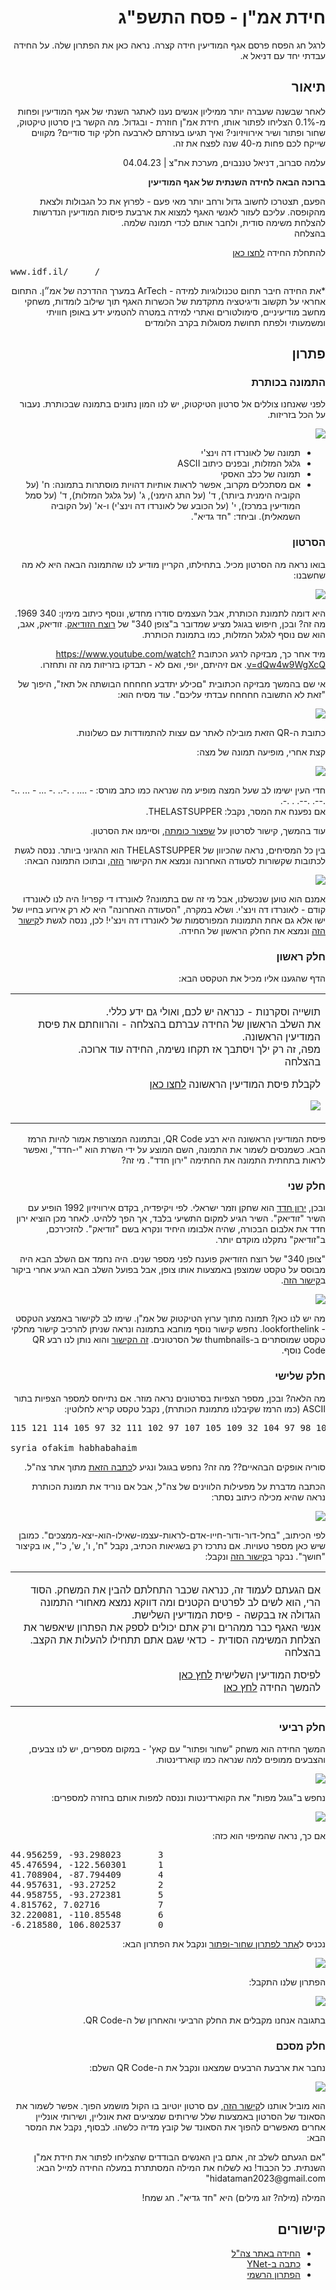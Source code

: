 <div dir="rtl">
<h1>חידת אמ"ן - פסח התשפ"ג</h1>
<p>
לרגל חג הפסח פרסם אגף המודיעין חידה קצרה. נראה כאן את הפתרון שלה. על החידה עבדתי יחד עם דניאל א.
</p>

<h2>תיאור</h2>
<p>
לאחר שבשנה שעברה יותר ממיליון אנשים נענו לאתגר השנתי של אגף המודיעין ופחות מ-0.1% הצליחו לפתור אותו, חידת אמ"ן חוזרת - ובגדול. מה הקשר בין סרטון טיקטוק, שחור ופתור ושיר אירוויזיוני? ואיך תגיעו בעזרתם לארבעה חלקי קוד סודיים? מקווים שייקח לכם פחות מ-40 שנה לפצח את זה.

עלמה סברוב, דניאל טננבוים, מערכת את"צ  | 04.04.23 
</p>

<b>ברוכה הבאה לחידה השנתית של אגף המודיעין</b>

<p>
הפעם, תצטרכו לחשוב גדול ורחב יותר מאי פעם - לפרוץ את כל הגבולות ולצאת מהקופסה. עליכם לעזור לאנשי האגף למצוא את ארבעת פיסות המודיעין הנדרשות להצלחת משימה סודית, ולחבר אותם לכדי תמונה שלמה. 
<br/>
בהצלחה
</p>

<p>
להתחלת החידה <a href="https://vt.tiktok.com/ZS8sVhdtB/?feature=share">לחצו כאן</a><br/>
</p>

<pre dir="ltr" style="text-align: left">
www.idf.il/_____/
</pre>

<p>
*את החידה חיבר תחום טכנולוגיות למידה - ArTech במערך ההדרכה של אמ״ן. התחום אחראי על תקשוב ודיגיטציה מתקדמת של הכשרות האגף תוך שילוב לומדות, משחקי מחשב מודיעיניים, סימולטורים ואתרי למידה במטרה להטמיע ידע באופן חוויתי ומשמעותי ולפתח תחושת מסוגלות בקרב הלומדים
</p>


<h2>פתרון</h2>

<h3>התמונה בכותרת</h3>

<p>
לפני שאנחנו צוללים אל סרטון הטיקטוק, יש לנו המון נתונים בתמונה שבכותרת. נעבור על הכל בזריזות.
</p>

![](images/whatsapp-image-2023-04-04-at-15-36-42.jpg)

<ul>
    <li>תמונה של לאונרדו דה וינצ'י</li>
    <li>גלגל המזלות, ובפנים כיתוב ASCII</li>
    <li>תמונה של כלב האסקי</li>
    <li>אם מסתכלים מקרוב, אפשר לראות אותיות דהויות מוסתרות בתמונה: ח' (על הקוביה הימנית ביותר), ד' (על התג הימני), ג' (על גלגל המזלות), ד' (על סמל המודיעין במרכז), י' (על הכובע של לאונרדו דה וינצ'י) ו-א' (על הקוביה השמאלית). וביחד: "חד גדיא".</li>
</ul>

<h3>הסרטון</h3>

<p>
בואו נראה מה הסרטון מכיל. בתחילתו, הקריין מודיע לנו שהתמונה הבאה היא לא מה שחשבנו:
</p>

![](images/clip1.png)

<p>
היא דומה לתמונת הכותרת, אבל העצמים סודרו מחדש, ונוסף כיתוב מימין: 340 1969. מה זה? ובכן, חיפוש בגוגל מציע שמדובר ב"צופן 340" של <a href="https://he.wikipedia.org/wiki/%D7%A8%D7%95%D7%A6%D7%97_%D7%94%D7%96%D7%95%D7%93%D7%99%D7%90%D7%A7">רוצח הזודיאק</a>. זודיאק, אגב, הוא שם נוסף לגלגל המזלות, כמו בתמונת הכותרת.
</p>

<p>
מיד אחר כך, מבזיקה לרגע הכתובת <a href="https://www.youtube.com/watch?v=dQw4w9WgXcQ">https://www.youtube.com/watch?v=dQw4w9WgXcQ</a>. אם זיהיתם, יופי, ואם לא - תבדקו בזריזות מה זה  ותחזרו.
</p>

<p>
אי שם בהמשך מבזיקה הכתובית "םכילע יתדבע חחחחח הבושתה אל תאז", היפוך של "זאת לא התשובה חחחחח עבדתי עליכם". עוד מסיח הוא:
</p>

![](images/clip2.png)

<p>
כתובת ה-QR הזאת מובילה לאתר עם עצות להתמודדות עם כשלונות.
</p>

<p>
קצת אחרי, מופיעה תמונה של מצה:
</p>

![](images/clip3.png)

<p>
חדי העין ישימו לב שעל המצה מופיע מה שנראה כמו כתב מורס: - .... . .-.. .- ... - ... ..- .--. .--. . .-.<br/>
אם נפענח את המסר, נקבל: THELASTSUPPER.
</p>

<p>
עוד בהמשך, קישור לסרטון על <a href="https://www.youtube.com/watch?v=LMW0o15fXP0">שפצור כומתה<a/>, וסיימנו את הסרטון.
</p>

<p>
בין כל המסיחים, נראה שהכיוון של THELASTSUPPER הוא ההגיוני ביותר. ננסה לגשת לכתובות שקשורות לסעודה האחרונה ונמצא את הקישור <a href="https://www.idf.il/%D7%94%D7%A1%D7%A2%D7%95%D7%93%D7%94%D7%94%D7%90%D7%97%D7%A8%D7%95%D7%A0%D7%94">הזה</a>, ובתוכו התמונה הבאה:
</p>

![](images/youfailed.png)

<p>
אמנם הוא טוען שנכשלנו, אבל מי זה שם בתמונה? לאונרדו די קפריו! היה לנו לאונרדו קודם - לאונרדו דה וינצ'י. ושלא במקרה, "הסעודה האחרונה" היא לא רק אירוע בחייו של ישו אלא גם אחת התמונות המפורסמות של לאונרדו דה וינצ'י! לכן, ננסה לגשת ל<a href="https://www.idf.il/%D7%9C%D7%90%D7%95%D7%A0%D7%A8%D7%93%D7%95%D7%93%D7%94%D7%95%D7%99%D7%A0%D7%A6%D7%99">קישור הזה</a> ונמצא את החלק הראשון של החידה.
</p>

<h3>חלק ראשון</h3>

<p>
הדף שהגענו אליו מכיל את הטקסט הבא:
</p>

<table><tr><td>
<p>
תושייה וסקרנות - כנראה יש לכם, ואולי גם ידע כללי. </br>
את השלב הראשון של החידה עברתם בהצלחה - והרווחתם את פיסת המודיעין הראשונה.</br>
מפה, זה רק ילך ויסתבך אז תקחו נשימה, החידה עוד ארוכה. </br>
בהצלחה</br>

לקבלת פיסת המודיעין הראשונה <a href="https://www.idf.il/%D7%90%D7%AA%D7%A8%D7%99-%D7%99%D7%97%D7%99%D7%93%D7%95%D7%AA/%D7%90%D7%92%D7%A3-%D7%94%D7%9E%D7%95%D7%93%D7%99%D7%A2%D7%99%D7%9F/%D7%9B%D7%9C-%D7%94%D7%9B%D7%AA%D7%91%D7%95%D7%AA/%D7%97%D7%99%D7%93%D7%AA-%D7%90%D7%9E-%D7%9F-2023/%D7%A8%D7%91%D7%9E%D7%93-%D7%9E%D7%96%D7%99-%D7%A4%D7%93%D7%9D-%D7%A4%D7%A6%D7%9F/">לחצו כאן</a>
</p>

![](images/y-haddad.png)

</td></tr></table>

<p>
פיסת המודיעין הראשונה היא רבע QR Code, ובתמונה המצורפת אמור להיות הרמז הבא. כשמנסים לשמור את התמונה, השם המוצע על ידי השרת הוא "י-חדד", ואפשר לראות בתחתית התמונה את החתימה "ירון חדד". מי זה?
</p>

<h3>חלק שני</h3>

<p>
ובכן, <a href="https://he.wikipedia.org/wiki/%D7%99%D7%A8%D7%95%D7%9F_%D7%97%D7%93%D7%93">ירון חדד<a/> הוא שחקן וזמר ישראלי. לפי ויקיפדיה, בקדם אירוויזיון 1992 הופיע עם השיר "זודיאק". השיר הגיע למקום התשיעי בלבד, אך הפך ללהיט. לאחר מכן הוציא ירון חדד את אלבום הבכורה, שהיה אלבומו היחיד ונקרא בשם "זודיאק". להזכירכם, ב"זודיאק" נתקלנו מוקדם יותר.
</p>

<p>
"צופן 340" של רוצח הזודיאק פוענח לפני מספר שנים. היה נחמד אם השלב הבא היה מבוסס על טקסט שמוצפן באמצעות אותו צופן, אבל בפועל השלב הבא הגיע אחרי ביקור 
ב<a href="https://www.idf.il/3401969/">קישור הזה</a>.
</p>

![](images/3401969.png)

<p>
מה יש לנו כאן? תמונה מתוך ערוץ הטיקטוק של אמ"ן. שימו לב לקישור באמצע הטקסט - lookforthelink. נחפש קישור נוסף מוחבא בתמונה ונראה שניתן להרכיב קישור מחלקי טקסט שמוסתרים ב-thumbnails של הסרטונים. <a href="https://www.idf.il/100995/">זה הקישור</a> והוא נותן לנו רבע QR Code נוסף.
</p>

<h3>חלק שלישי</h3>

<p>
מה הלאה? ובכן, מספר הצפיות בסרטונים נראה מוזר. אם נתייחס למספר הצפיות בתור ASCII (כמו הרמז שקיבלנו מתמונת הכותרת), נקבל טקסט קריא לחלוטין:
</p>

<pre dir="ltr" style="text-align: left">
115 121 114 105 97 32 111 102 97 107 105 109 32 104 97 98 104 97 98 97 104 97 105 109

syria ofakim habhabahaim
</pre>

<p>
סוריה אופקים הבהאיים?? מה זה? נחפש בגוגל ונגיע ל<a href="https://www.idf.il/%D7%90%D7%AA%D7%A8%D7%99-%D7%99%D7%97%D7%99%D7%93%D7%95%D7%AA/%D7%90%D7%92%D7%A3-%D7%94%D7%9E%D7%95%D7%93%D7%99%D7%A2%D7%99%D7%9F/%D7%9B%D7%9C-%D7%94%D7%9B%D7%AA%D7%91%D7%95%D7%AA/2023/25-%D7%A9%D7%A0%D7%94-%D7%91%D7%97%D7%9C%D7%9C-%D7%9C%D7%95%D7%95%D7%99%D7%A0%D7%99%D7%9D-%D7%99%D7%97%D7%99%D7%93%D7%94-9900-%D7%9E%D7%A8%D7%9B%D7%96-%D7%94%D7%97%D7%9C%D7%9C-%D7%99%D7%97%D7%99%D7%93%D7%94-%D7%9E%D7%95%D7%93%D7%99%D7%A2%D7%99%D7%9F-%D7%90%D7%9E%D7%9F/">כתבה הזאת</a> מתוך אתר צה"ל.
</p>

<p>
הכתבה מדברת על מפעילות הלווינים של צה"ל, אבל אם נוריד את תמונת הכותרת נראה שהיא מכילה כיתוב נסתר:
</p>

![](images/sat.png)

<p>
לפי הכיתוב, "בחל-דור-ודור-חייו-אדם-לראות-עצמו-שאילו-הוא-יצא-ממצכים". כמובן שיש כאן מספר טעויות. אם נתרכז רק בשגיאות הכתיב, נקבל "ח', ו', ש', כ'", או בקיצור "חושך". נבקר ב<a href="https://www.idf.il/%D7%97%D7%95%D7%A9%D7%9A/">קישור הזה</a> ונקבל:
</p>

<table><tr><td>
<p>
אם הגעתם לעמוד זה, כנראה שכבר התחלתם להבין את המשחק. הסוד הרי, הוא לשים לב לפרטים הקטנים ומה דווקא נמצא מאחורי התמונה הגדולה אז בבקשה - פיסת המודיעין השלישת. <br/>
אנשי האגף כבר ממהרים ורק אתם יכולים לספק את הפתרון שיאפשר את הצלחת המשימה הסודית -  כדאי שגם אתם תתחילו להעלות את הקצב. <br/>
בהצלחה<br/>

 לפיסת המודיעין השלישית <a href="https://www.idf.il/%D7%90%D7%AA%D7%A8%D7%99-%D7%99%D7%97%D7%99%D7%93%D7%95%D7%AA/%D7%90%D7%92%D7%A3-%D7%94%D7%9E%D7%95%D7%93%D7%99%D7%A2%D7%99%D7%9F/%D7%9B%D7%9C-%D7%94%D7%9B%D7%AA%D7%91%D7%95%D7%AA/%D7%97%D7%99%D7%93%D7%AA-%D7%90%D7%9E-%D7%9F-2023/%D7%94%D7%A0%D7%93%D7%A1%D7%94-401-%D7%A4%D7%99%D7%A6%D7%95%D7%A5-%D7%9E%D7%95%D7%A7%D7%A9%D7%99%D7%9D/">לחץ כאן</a><br/>
 להמשך החידה <a href="https://hidat-aman-2023.s3.eu-north-1.amazonaws.com/hidat+aman+-+V2/story.html">לחץ כאן</a>
</p>

</td></tr></table>

<h3>חלק רביעי</h3>

<p>
המשך החידה הוא משחק "שחור ופתור" עם קאץ' - במקום מספרים, יש לנו צבעים, והצבעים ממופים למה שנראה כמו קוארדינטות. 
</p>

![](images/nonogram.png)

<p>
נחפש ב"גוגל מפות" את הקוארדינטות וננסה למפות אותם בחזרה למספרים:
</p>

![](images/numbers.png)

<p>
אם כך, נראה שהמיפוי הוא כזה:
</p>

<pre dir="ltr" style="text-align: left">
44.956259, -93.298023       3
45.476594, -122.560301      1
41.708904, -87.794409       4
44.957631, -93.27252        2
44.958755, -93.272381       5
4.815762, 7.02716           7
32.220081, -110.85548       6
-6.218580, 106.802537       0
</pre>

<p>
נכניס ל<a href="http://a.teall.info/nonogram/">אתר לפתרון שחור-ופתור</a> ונקבל את הפתרון הבא:
</p>

![](images/solve.png)

<p>
הפתרון שלנו התקבל:
</p>

![](images/nonogram2.png)

<p>
בתגובה אנחנו מקבלים את החלק הרביעי והאחרון של ה-QR Code.
</p>

<h3>חלק מסכם</h3>

<p>
נחבר את ארבעת הרבעים שמצאנו ונקבל את ה-QR Code השלם:
</p>

![](images/qr.png)

<p>
הוא מוביל אותנו ל<a href="https://www.idf.il/99592">קישור הזה</a>, עם סרטון יוטיוב בו הקול מושמע הפוך. אפשר לשמור את הסאונד של הסרטון באמצעות שלל שירותים שמציעים זאת אונליין, ושירותי אונליין אחרים מאפשרים להפוך את הסאונד של קובץ מדיה כלשהו. לבסוף, נקבל את המסר הבא:
</p>

<p>
"אם הגעתם לשלב זה, אתם בין האנשים הבודדים שהצליחו לפתור את חידת אמ"ן השנתית. כל הכבוד! נא לשלוח את המילה המסתתרת במעלה החידה למייל הבא: hidataman2023@gmail.com"
</p>

<p>
המילה (מילה? זוג מילים) היא "חד גדיא". חג שמח!
</p>

<h2>קישורים</h2>
<ul>
    <li><a href="https://www.idf.il/%D7%90%D7%AA%D7%A8%D7%99-%D7%99%D7%97%D7%99%D7%93%D7%95%D7%AA/%D7%90%D7%92%D7%A3-%D7%94%D7%9E%D7%95%D7%93%D7%99%D7%A2%D7%99%D7%9F/%D7%9B%D7%9C-%D7%94%D7%9B%D7%AA%D7%91%D7%95%D7%AA/%D7%97%D7%99%D7%93%D7%AA-%D7%90%D7%9E-%D7%9F-2023/%D7%97%D7%99%D7%93%D7%AA-%D7%90%D7%9E-%D7%9F-%D7%A4%D7%A1%D7%97-2023-%D7%90%D7%92%D7%A3-%D7%94%D7%9E%D7%95%D7%93%D7%99%D7%A2%D7%99%D7%9F-%D7%91%D7%A8%D7%A7%D7%95%D7%93%D7%99%D7%9D-%D7%A4%D7%99%D7%A1%D7%95%D7%AA-%D7%9E%D7%95%D7%93%D7%99%D7%A2%D7%99%D7%9F-%D7%98%D7%99%D7%A7%D7%98%D7%95%D7%A7-%D7%9E%D7%99-%D7%99%D7%A4%D7%AA%D7%95%D7%A8-%D7%97%D7%99%D7%93%D7%AA-%D7%90%D7%9E%D7%9F-2023/">החידה באתר צה"ל</a></li>
    <li><a href="https://www.ynet.co.il/news/article/b1xrqlkb3#autoplay">כתבה ב-YNet</a></li>
    <li><a href="https://www.idf.il/%D7%90%D7%AA%D7%A8%D7%99-%D7%99%D7%97%D7%99%D7%93%D7%95%D7%AA/%D7%90%D7%92%D7%A3-%D7%94%D7%9E%D7%95%D7%93%D7%99%D7%A2%D7%99%D7%9F/%D7%9B%D7%9C-%D7%94%D7%9B%D7%AA%D7%91%D7%95%D7%AA/%D7%97%D7%99%D7%93%D7%AA-%D7%90%D7%9E-%D7%9F-2023/%D7%97%D7%99%D7%93%D7%AA-%D7%90%D7%9E-%D7%9F-%D7%90%D7%92%D7%A3-%D7%94%D7%9E%D7%95%D7%93%D7%99%D7%A2%D7%99%D7%9F-2023-%D7%A4%D7%AA%D7%A8%D7%95%D7%9F-%D7%A4%D7%A1%D7%97-%D7%91%D7%A8%D7%A7%D7%95%D7%93%D7%99%D7%9D-%D7%94%D7%9B%D7%99-%D7%97%D7%9B%D7%9E%D7%99%D7%9D-%D7%A4%D7%99%D7%A6%D7%95%D7%97-%D7%A7%D7%95%D7%93/">הפתרון הרשמי</a></li>
</ul>

</div>